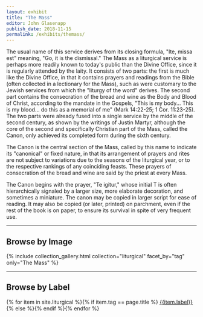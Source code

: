 ```yaml
---
layout: exhibit
title: "The Mass"
editor: John Glasenapp
publish_date: 2018-11-15
permalink: /exhibits/themass/
---
```


The usual name of this service derives from its closing formula, "Ite, missa est" meaning, "Go, it is the dismissal." The Mass as a liturgical service is perhaps more readily known to today's public than the Divine Office, since it is regularly attended by the laity. It consists of two parts: the first is much like the Divine Office, in that it contains prayers and readings from the Bible (often collected in a lectionary for the Mass), such as were customary to the Jewish services from which the "liturgy of the word" derives. The second part contains the consecration of the bread and wine as the Body and Blood of Christ, according to the mandate in the Gospels, "This is my body... This is my blood... do this as a memorial of me" (Mark 14:22-25; 1 Cor. 11:23-25). The two parts were already fused into a single service by the middle of the second century, as shown by the writings of Justin Martyr, although the core of the second and specifically Christian part of the Mass, called the Canon, only achieved its completed form during the sixth century.

The Canon is the central section of the Mass, called by this name to indicate its "canonical" or fixed nature, in that its arrangement of prayers and rites are not subject to variations due to the seasons of the liturgical year, or to the respective rankings of any coinciding feasts. These prayers of consecration of the bread and wine are said by the priest at every Mass.

The Canon begins with the prayer, "Te igitur," whose initial T is often hierarchically signaled by a larger size, more elaborate decoration, and sometimes a miniature. The canon may be copied in larger script for ease of reading. It may also be copied (or later, printed) on parchment, even if the rest of the book is on paper, to ensure its survival in spite of very frequent use.

---

## Browse by Image

{% include collection_gallery.html collection="liturgical" facet_by="tag" only="The Mass" %}

---

## Browse by Label

{% for item in site.liturgical %}{% if item.tag == page.title %}
[{{item.label}}]({{site.baseurl}}{{item.permalink}})
{% else %}{% endif %}{% endfor %}

<!-- ---
 
Barnard College Library,  MS 1, p. 189: An antiphonal from mid-14th-century Italy, but depicting the Elevation of the Consecrated Host at Mass.

Plimpton MS 035, f. 89r: A missal from late 14th-century Italy with the priest reading from the Canon of the Mass, "Hic est corpus meum, " "This is my body."

UTS MS 003, f. 135v: A missal from 15th-century Germany with the initial for Trinity Sunday cut away showing the larger script for the Canon of the Mass on the preceding leaf.
 -->